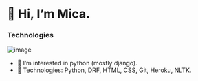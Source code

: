 # 👋 Hi, I’m Mica.

### Technologies
![image]({https://img.shields.io/badge/Python-3776AB?style=for-the-badge&logo=python&logoColor=white})

- 👀 I’m interested in python (mostly django).
- 🌱 Technologies: Python, DRF, HTML, CSS, Git, Heroku, NLTK.


<!---
micaelagimenez/micaelagimenez is a ✨ special ✨ repository because its `README.md` (this file) appears on your GitHub profile.
You can click the Preview link to take a look at your changes.
--->
